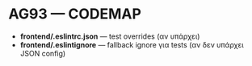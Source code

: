 # AG93 — CODEMAP
- **frontend/.eslintrc.json** — test overrides (αν υπάρχει)
- **frontend/.eslintignore** — fallback ignore για tests (αν δεν υπάρχει JSON config)
